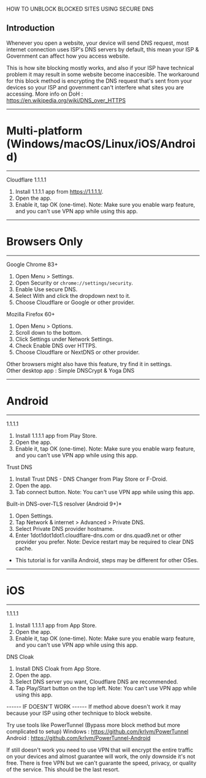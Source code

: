 HOW TO UNBLOCK BLOCKED SITES USING SECURE DNS
 
## Introduction
Whenever you open a website, your device will send DNS request, most internet connection uses ISP's DNS servers by default, this mean your ISP & Government can affect how you access website.
 
This is how site blocking mostly works, and also if your ISP have technical problem it may result in some website become inaccesible.
The workaround for this block method is encrypting the DNS request that's sent from your devices so your ISP and government can't interfere what sites you are accessing.
More info on DoH : https://en.wikipedia.org/wiki/DNS_over_HTTPS
 
 
----------
# Multi-platform (Windows/macOS/Linux/iOS/Android)
----------
Cloudflare 1.1.1.1
1. Install 1.1.1.1 app from https://1.1.1.1/.
2. Open the app.
3. Enable it, tap OK (one-time).
Note: Make sure you enable warp feature, and you can't use VPN app while using this app.
 
 
----------
# Browsers Only
----------
Google Chrome 83+
1. Open Menu > Settings.
2. Open Security or `chrome://settings/security`.
3. Enable Use secure DNS.
4. Select With and click the dropdown next to it.
5. Choose Cloudflare or Google or other provider.
 
Mozilla Firefox 60+
1. Open Menu > Options.
2. Scroll down to the bottom.
3. Click Settings under Network Settings.
4. Check Enable DNS over HTTPS.
5. Choose Cloudflare or NextDNS or other provider.

Other browsers might also have this feature, try find it in settings.  
Other desktop app : Simple DNSCrypt & Yoga DNS
 
----------
# Android
----------
 1.1.1.1
1. Install 1.1.1.1 app from Play Store.
2. Open the app.
3. Enable it, tap OK (one-time).
Note: Make sure you enable warp feature, and you can't use VPN app while using this app.

Trust DNS
1. Install Trust DNS - DNS Changer from Play Store or F-Droid.
2. Open the app.
3. Tab connect button.
Note: You can't use VPN app while using this app.
 
Built-in DNS-over-TLS resolver (Android 9+)*
1. Open Settings.
2. Tap Network & internet > Advanced > Private DNS.
3. Select Private DNS provider hostname.
4. Enter 1dot1dot1dot1.cloudflare-dns.com or dns.quad9.net or other provider you prefer.
Note: Device restart may be required to clear DNS cache.
* This tutorial is for vanilla Android, steps may be different for other OSes.
 
 
----------
# iOS
----------
 1.1.1.1
1. Install 1.1.1.1 app from App Store.
2. Open the app.
3. Enable it, tap OK (one-time).
Note: Make sure you enable warp feature, and you can't use VPN app while using this app.

DNS Cloak
1. Install DNS Cloak from App Store.
2. Open the app.
3. Select DNS server you want, Cloudflare DNS are recommended.
4. Tap Play/Start button on the top left.
Note: You can't use VPN app while using this app.
 
 
------ IF DOESN'T WORK ------
If method above doesn't work it may because your ISP using other technique to block website.

Try use tools like PowerTunnel (Bypass more block method but more complicated to setup)
Windows : https://github.com/krlvm/PowerTunnel
Android : https://github.com/krlvm/PowerTunnel-Android

If still doesn't work you need to use VPN that will encrypt the entire traffic on your devices and almost guarantee will work, the only downside it's not free. There is free VPN but we can't guarante the speed, privacy, or quality of the service. This should be the last resort.
